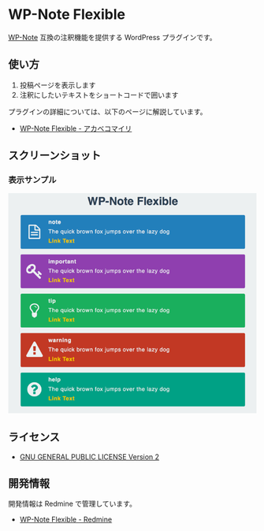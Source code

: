 # WP-Note Flexible

[WP-Note](http://wordpress.org/plugins/wp-note/) 互換の注釈機能を提供する WordPress プラグインです。

## 使い方

1. 投稿ページを表示します
2. 注釈にしたいテキストをショートコードで囲います

プラグインの詳細については、以下のページに解説しています。

* [WP-Note Flexible - アカベコマイリ](http://akabeko.me/blog/software/wp-note-flexible/)

## スクリーンショット

### 表示サンプル

![表示サンプル](screenshot-1.png)

## ライセンス

* [GNU GENERAL PUBLIC LICENSE Version 2](LICENSE.txt)

## 開発情報

開発情報は Redmine で管理しています。

* [WP-Note Flexible - Redmine](http://akabeko.me/projects/projects/wp-note-flexible)
